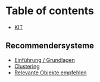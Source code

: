 # Table of contents

* [KIT](README.md)

## Recommendersysteme

* [Einführung / Grundlagen](recommendersysteme/01_einfuehrung.md)
* [Clustering](recommendersysteme/10_clustering.md)
* [Relevante Objekte empfehlen](recommendersysteme/15_relevante_objekte.md)


